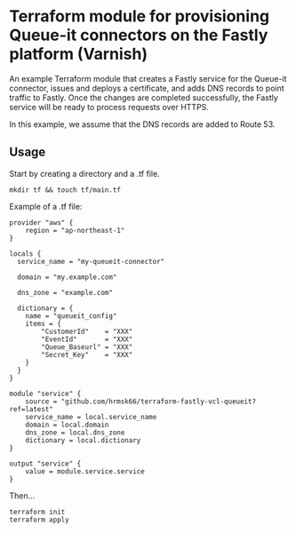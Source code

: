 # Terraform module for provisioning Queue-it connectors on the Fastly platform (Varnish)

An example Terraform module that creates a Fastly service for the Queue-it connector, issues and deploys a certificate, and adds DNS records to point traffic to Fastly. Once the changes are completed successfully, the Fastly service will be ready to process requests over HTTPS.

In this example, we assume that the DNS records are added to Route 53.

## Usage

Start by creating a directory and a .tf file.

```
mkdir tf && touch tf/main.tf
```

Example of a .tf file:

```hcl
provider "aws" {
    region = "ap-northeast-1"
}

locals {
  service_name = "my-queueit-connector"

  domain = "my.example.com"

  dns_zone = "example.com"

  dictionary = {
    name = "queueit_config"
    items = {
        "CustomerId"    = "XXX"
        "EventId"       = "XXX"
        "Queue_Baseurl" = "XXX"
        "Secret_Key"    = "XXX"
    }
  }
}

module "service" {
    source = "github.com/hrmsk66/terraform-fastly-vcl-queueit?ref=latest"
    service_name = local.service_name
    domain = local.domain
    dns_zone = local.dns_zone
    dictionary = local.dictionary
}

output "service" {
    value = module.service.service
}
```

Then...

```
terraform init
terraform apply
```
